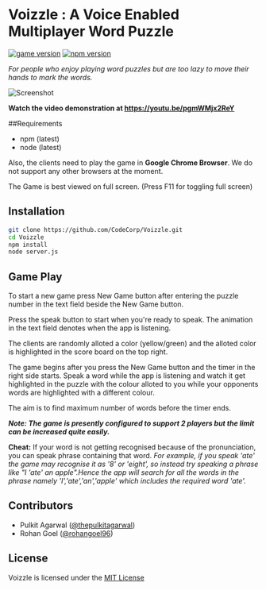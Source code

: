 # Voizzle : A Voice Enabled Multiplayer Word Puzzle 

[![game version](https://img.shields.io/badge/version-1.1-red.svg)](https://img.shields.io/badge/version-1.0-red.svg)
[![npm version](https://badge.fury.io/js/npm.svg)](https://badge.fury.io/js/npm)

_For people who enjoy playing word puzzles but are too lazy to move their hands to mark the words._


![Screenshot](http://oi63.tinypic.com/2ajwadg.jpg "Screenshot during game play")

**Watch the video demonstration at https://youtu.be/pgmWMjx2ReY**

##Requirements
- npm (latest)
- node (latest)

Also, the clients need to play the game in **Google Chrome Browser**. We do not support any other browsers at the moment.

The Game is best viewed on full screen. (Press F11 for toggling full screen)

## Installation

```bash
git clone https://github.com/CodeCorp/Voizzle.git
cd Voizzle
npm install
node server.js
```

## Game Play
To start a new game press New Game button after entering the puzzle number in the text field beside the New Game button.

Press the speak button to start when you're ready to speak. The animation in the text field denotes when the app is listening.

The clients are randomly alloted a color (yellow/green) and the alloted color is highlighted in the score board on the top right.

The game begins after you press the New Game button and the timer in the right side starts. Speak a word while the app is listening and watch it get highlighted in the puzzle with the colour alloted to you while your opponents words are highlighted with a different colour. 

The aim is to find maximum number of words before the timer ends.

**_Note: The game is presently configured to support 2 players but the limit can be increased quite easily._**

**Cheat:**
If your word is not getting recognised because of the pronunciation, you can speak phrase containing that word.
*For example, if you speak 'ate' the game may recognise it as '8' or 'eight', so instead try speaking a phrase like "I 'ate' an apple".Hence the app will search for all the words in the phrase namely 'I','ate','an','apple' which includes the required word 'ate'.*



## Contributors
* Pulkit Agarwal ([@thepulkitagarwal](https://github.com/thepulkitagarwal))
* Rohan Goel ([@rohangoel96](https://github.com/rohangoel96))

## License
Voizzle is licensed under the [MIT License](https://github.com/CodeCorp/Voizzle/blob/master/LICENSE.md)
